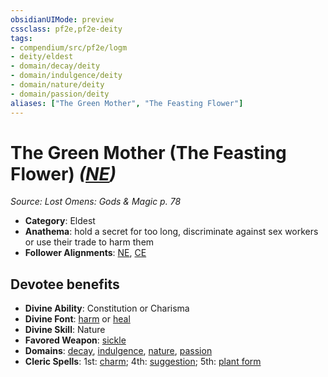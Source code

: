 ```yaml
---
obsidianUIMode: preview
cssclass: pf2e,pf2e-deity
tags:
- compendium/src/pf2e/logm
- deity/eldest
- domain/decay/deity
- domain/indulgence/deity
- domain/nature/deity
- domain/passion/deity
aliases: ["The Green Mother", "The Feasting Flower"]
---
```

# The Green Mother (The Feasting Flower) *([NE](rules/traits/ne-b1.md "Neutral Evil Alignment Trait"))*  
*Source: Lost Omens: Gods & Magic p. 78*  

- **Category**: Eldest
- **Anathema**: hold a secret for too long, discriminate against sex workers or use their trade to harm them
- **Follower Alignments**: [NE](rules/traits/ne-b1.md "Neutral Evil Alignment Trait"), [CE](rules/traits/ce-b1.md "Chaotic Evil Alignment Trait")

## Devotee benefits

- **Divine Ability**: Constitution or Charisma
- **Divine Font**: [harm](harm.md) or [heal](heal.md)
- **Divine Skill**: Nature
- **Favored Weapon**: [sickle](sickle.md)
- **Domains**: [decay](Reference/Compendium/Setting/domains.md#Decay), [indulgence](Reference/Compendium/Setting/domains.md#Indulgence), [nature](Reference/Compendium/Setting/domains.md#Nature), [passion](Reference/Compendium/Setting/domains.md#Passion)
- **Cleric Spells**: 1st: [charm](charm.md); 4th: [suggestion](suggestion.md); 5th: [plant form](plant-form.md)